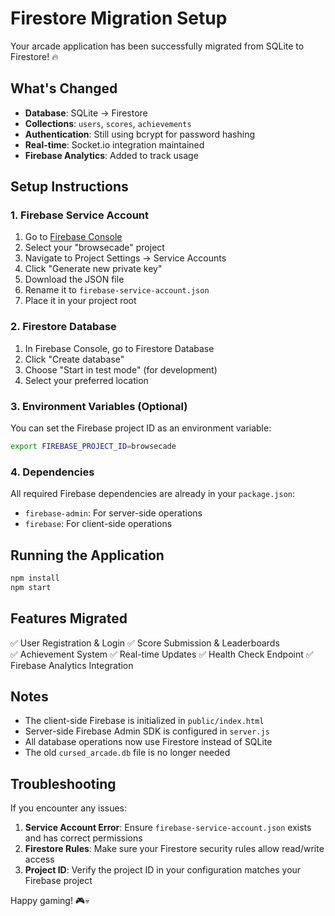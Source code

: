 # Firestore Migration Setup

Your arcade application has been successfully migrated from SQLite to Firestore! 🔥

## What's Changed

- **Database**: SQLite → Firestore
- **Collections**: `users`, `scores`, `achievements`
- **Authentication**: Still using bcrypt for password hashing
- **Real-time**: Socket.io integration maintained
- **Firebase Analytics**: Added to track usage

## Setup Instructions

### 1. Firebase Service Account

1. Go to [Firebase Console](https://console.firebase.google.com/)
2. Select your "browsecade" project
3. Navigate to Project Settings → Service Accounts
4. Click "Generate new private key"
5. Download the JSON file
6. Rename it to `firebase-service-account.json`
7. Place it in your project root

### 2. Firestore Database

1. In Firebase Console, go to Firestore Database
2. Click "Create database"
3. Choose "Start in test mode" (for development)
4. Select your preferred location

### 3. Environment Variables (Optional)

You can set the Firebase project ID as an environment variable:
```bash
export FIREBASE_PROJECT_ID=browsecade
```

### 4. Dependencies

All required Firebase dependencies are already in your `package.json`:
- `firebase-admin`: For server-side operations
- `firebase`: For client-side operations

## Running the Application

```bash
npm install
npm start
```

## Features Migrated

✅ User Registration & Login
✅ Score Submission & Leaderboards  
✅ Achievement System
✅ Real-time Updates
✅ Health Check Endpoint
✅ Firebase Analytics Integration

## Notes

- The client-side Firebase is initialized in `public/index.html`
- Server-side Firebase Admin SDK is configured in `server.js`
- All database operations now use Firestore instead of SQLite
- The old `cursed_arcade.db` file is no longer needed

## Troubleshooting

If you encounter any issues:

1. **Service Account Error**: Ensure `firebase-service-account.json` exists and has correct permissions
2. **Firestore Rules**: Make sure your Firestore security rules allow read/write access
3. **Project ID**: Verify the project ID in your configuration matches your Firebase project

Happy gaming! 🎮💀
